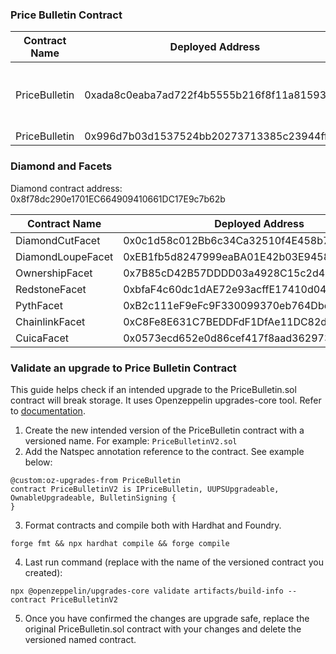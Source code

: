 
### Price Bulletin Contract

   

|Contract Name | Deployed Address                         | Chains                                                                 |Test Chains            |
|--------------|------------------------------------------|------------------------------------------------------------------------|-----------------------|
|PriceBulletin |0xada8c0eaba7ad722f4b5555b216f8f11a81593d8|Eth, Arbitrum, Optimism, Gnosis, BSC, PolygonZkevm, Base, Linea         |Goerli, Mumbai, Sepolia|
|PriceBulletin |0x996d7b03d1537524bb20273713385c23944ff2ec|Polygon,                                                                |N/A  |


### Diamond and Facets

Diamond contract address: 0x8f78dc290e1701EC664909410661DC17E9c7b62b   
   
   
|Contract Name      | Deployed Address                         | Chain  |
|-------------------|------------------------------------------|--------|
|DiamondCutFacet    |0x0c1d58c012Bb6c34Ca32510f4E458b7198566f17| Gnosis |
|DiamondLoupeFacet  |0xEB1fb5d8247999eaBA01E42b03E9458ddb77aa78| Gnosis |
|OwnershipFacet     |0x7B85cD42B57DDDD03a4928C15c2d4FBDA909dB3a| Gnosis |
|RedstoneFacet      |0xbfaF4c60dc1dAE72e93acffE17410d04E713c783| Gnosis |
|PythFacet          |0xB2c111eF9eFc9F330099370eb764Dbce40698635| Gnosis |
|ChainlinkFacet     |0xC8Fe8E631C7BEDDFdF1DfAe11DC82d23018FDC14| Gnosis |
|CuicaFacet         |0x0573ecd652e0d86cef417f8aad36297350cf1e05| Gnosis |


### Validate an upgrade to Price Bulletin Contract
This guide helps check if an intended upgrade to the PriceBulletin.sol contract will break storage. It uses Openzeppelin upgrades-core tool. Refer to [documentation](https://docs.openzeppelin.com/upgrades-plugins/1.x/api-core#validate-command).   

1. Create the new intended version of the PriceBulletin contract with a versioned name. For example: `PriceBulletinV2.sol`   
2. Add the Natspec annotation reference to the contract. See example below:   

```solidity
@custom:oz-upgrades-from PriceBulletin
contract PriceBulletinV2 is IPriceBulletin, UUPSUpgradeable, OwnableUpgradeable, BulletinSigning {
}
```
3. Format contracts and compile both with Hardhat and Foundry.

```
forge fmt && npx hardhat compile && forge compile
```

4. Last run command (replace <PriceBulletinV2> with the name of the versioned contract you created):

```
npx @openzeppelin/upgrades-core validate artifacts/build-info --contract PriceBulletinV2
```

5. Once you have confirmed the changes are upgrade safe, replace the original PriceBulletin.sol contract with your changes and delete the versioned named contract.
